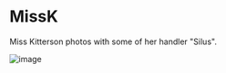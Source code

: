 # MissK
Miss Kitterson photos with some of her handler "Silus".

![image](https://github.com/bbauska/MissK/assets/41387907/852534bb-1ac6-417e-a185-93a9912de1c1)



